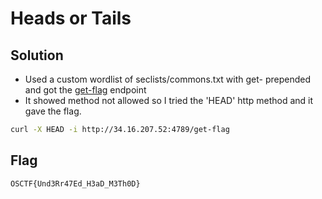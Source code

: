 # Heads or Tails

## Solution

- Used a custom wordlist of seclists/commons.txt with get- prepended and got the [get-flag](http://34.16.207.52:4789/get-flag) endpoint
- It showed method not allowed so I tried the 'HEAD' http method and it gave the flag.

```bash
curl -X HEAD -i http://34.16.207.52:4789/get-flag
```

## Flag

```
OSCTF{Und3Rr47Ed_H3aD_M3Th0D}
```
